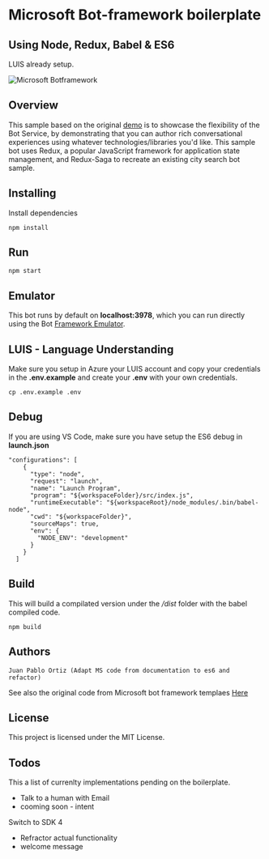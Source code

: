 
# Microsoft Bot-framework boilerplate
## Using Node, Redux, Babel & ES6
LUIS already setup.

![Microsoft Botframework](https://www.topbots.com/wp-content/uploads/2017/02/microsoft_bot_framework_800x350_web.jpg "Logo botframework")


## Overview

This sample based on the original [demo](https://github.com/Microsoft/BotFramework-Samples/tree/master/blog-samples/Node/Blog-Redux-Bot) is to showcase the flexibility of the Bot Service, by demonstrating that you can author rich conversational experiences using whatever technologies/libraries you'd like. This sample bot uses Redux, a popular JavaScript framework for application state management, and Redux-Saga to recreate an existing city search bot sample.

## Installing

Install dependencies

```
npm install
```
## Run

```
npm start
```
## Emulator
This bot runs by default on **localhost:3978**, which you can run directly using the Bot [Framework Emulator](https://github.com/Microsoft/BotFramework-Emulator).

## LUIS - Language Understanding
Make sure you setup in Azure your LUIS account and copy your credentials in the **.env.example** and create your **.env** with your own credentials.

```
cp .env.example .env
```

## Debug

If you are using VS Code, make sure you have setup the ES6 debug in **launch.json**
```
"configurations": [
    {
      "type": "node",
      "request": "launch",
      "name": "Launch Program",
      "program": "${workspaceFolder}/src/index.js",
      "runtimeExecutable": "${workspaceRoot}/node_modules/.bin/babel-node",
      "cwd": "${workspaceFolder}",
      "sourceMaps": true,
      "env": {
        "NODE_ENV": "development"
      }
    }
  ]
```

## Build

This will build a compilated version under the */dist* folder
with the babel compiled code.

```
npm build
```

## Authors

    Juan Pablo Ortiz (Adapt MS code from documentation to es6 and refactor)

See also the original code from Microsoft bot framework templaes [Here](https://github.com/Microsoft/BotFramework-Samples/tree/master/blog-samples/Node/Blog-Redux-Bot)

## License

This project is licensed under the MIT License.

## Todos
This a list of currenlty implementations pending on the boilerplate.

 - Talk to a human with Email
 - cooming soon - intent

 Switch to SDK 4
 - Refractor actual functionality
 - welcome message